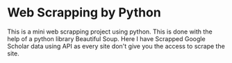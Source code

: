 # Web Scrapping by Python
This is a mini web scrapping project using python.
This is done with the help of a python library Beautiful Soup.
Here I have Scrapped Google Scholar data using API as every site don't give you the access to scrape the site.
